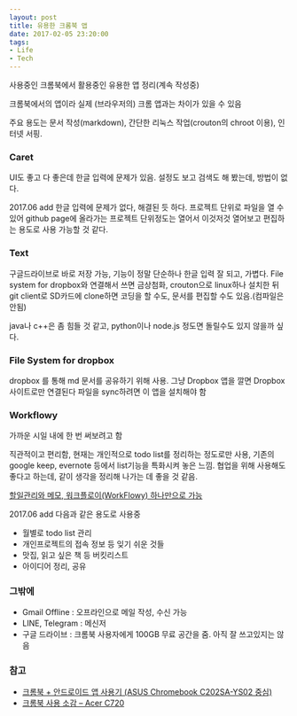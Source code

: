 ```yaml
---
layout: post
title: 유용한 크롬북 앱
date: 2017-02-05 23:20:00
tags:
- Life
- Tech
---
```


사용중인 크롬북에서 활용중인 유용한 앱 정리(계속 작성중)

크롬북에서의 앱이라 실제 (브라우저의) 크롬 앱과는 차이가 있을 수 있음

주요 용도는 문서 작성(markdown), 간단한 리눅스 작업(crouton의 chroot 이용), 인터넷 서핑.


### Caret

UI도 좋고 다 좋은데 한글 입력에 문제가 있음. 설정도 보고 검색도 해 봤는데, 방법이 없다.

2017.06 add 한글 입력에 문제가 없다, 해결된 듯 하다. 프로젝트 단위로 파일을 열 수 있어 github page에 올라가는 프로젝트 단위정도는 열어서 이것저것 열어보고 편집하는 용도로 사용 가능할 것 같다.

### Text

구글드라이브로 바로 저장 가능, 기능이 정말 단순하나 한글 입력 잘 되고, 가볍다.
File system for dropbox와 연결해서 쓰면 금상첨화, crouton으로 linux하나 설치한 뒤 git client로 SD카드에 clone하면 코딩을 할 수도, 문서를 편집할 수도 있음.(컴파일은 안됨)

java나 c++은 좀 힘들 것 같고, python이나 node.js 정도면 돌릴수도 있지 않을까 싶다.

### File System for dropbox

dropbox 를 통해 md 문서를 공유하기 위해 사용. 그냥 Dropbox 앱을 깔면 Dropbox 사이트로만 연결된다 파일을 sync하려면 이 앱을 설치해야 함


### Workflowy

가까운 시일 내에 한 번 써보려고 함

직관적이고 편리함, 현재는 개인적으로 todo list를 정리하는 정도로만 사용, 기존의 google keep, evernote 등에서 list기능을 특화시켜 놓은 느낌. 협업을 위해 사용해도 좋다고 하는데, 같이 생각을 정리해 나가는 데 좋을 것 같음.

[할일관리와 메모, 워크플로이(WorkFlowy) 하나만으로 가능](http://seoulrain.net/2017/01/26/workflowyreview/)

2017.06 add 다음과 같은 용도로 사용중

 - 월별로 todo list 관리
 - 개인프로젝트의 접속 정보 등 잊기 쉬운 것들
 - 맛집, 읽고 싶은 책 등 버킷리스트
 - 아이디어 정리, 공유


### 그밖에

- Gmail Offline : 오프라인으로 메일 작성, 수신 가능
- LINE, Telegram : 메신저
- 구글 드라이브 : 크롬북 사용자에게 100GB 무료 공간을 줌. 아직 잘 쓰고있지는 않음

### 참고

- [크롬북 + 안드로이드 앱 사용기 (ASUS Chromebook C202SA-YS02 중심)](http://seoulrain.net/2017/01/24/chromebookasusc202/)
- [크롬북 사용 소감 – Acer C720](http://seoulrain.net/2014/12/02/chrombookreview/)

